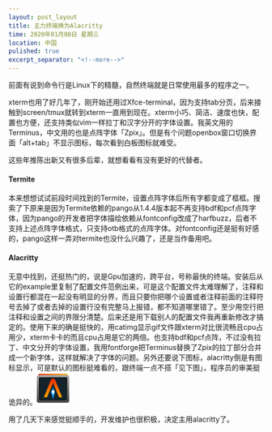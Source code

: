 ```yaml
---
layout: post_layout
title: 主力终端换为Alacritty
time: 2020年01月08日 星期三
location: 中国
pulished: true
excerpt_separator: "<!--more-->"
---
```

前面有说到命令行是Linux下的精髓，自然终端就是日常使用最多的程序之一。

xterm也用了好几年了，刚开始还用过Xfce-terminal，因为支持tab分页，后来接触到screen/tmux就转到xterm一直用到现在。xterm小巧、简洁、速度也快，配置也方便，还支持类似vim一样拉丁和汉字分开的字体设置。我英文用的Terminus，中文用的也是点阵字体「Zpix」。但是有个问题openbox窗口切换界面「alt+tab」不显示图标，每次看到白板图标就难受。

这些年推陈出新又有很多后辈，就想看看有没有更好的代替者。

#### **Termite**

本来想想试试前段时间找到的Termite，设置点阵字体后所有字都变成了框框。搜索了下原来是因为Termite依赖的pango从1.4.4版本起不再支持bdf和pcf点阵字体，因为pango的开发者把字体描绘依赖从fontconfig改成了harfbuzz，后者不支持上述点阵字体格式，只支持otb格式的点阵字体。对fontconfig还是挺有好感的，pango这样一弄对termite也没什么兴趣了，还是当作备用吧。

#### **Alacritty**

<!--more-->
无意中找到，还挺热门的，说是Gpu加速的，跨平台，号称最快的终端。安装后从它的example里复制了配置文件范例出来，可是这个配置文件太难理解了，注释和设置行都混在一起没有明显的分界，而且只要你把哪个设置或者注释前面的注释符号去掉了或者去掉的设置行没有完整马上报错，都不知道哪里错了。至少用空行把注释和设置之间的界限分清楚。后来还是用下载别人的配置文件我再重新修改才搞定的。使用下来的确是挺快的，用catimg显示gif文件跟xterm对比很流畅且cpu占用少，xterm卡卡的而且cpu占用是它的两倍。也支持bdf和pcf点阵，不过没有拉丁、中文分开的字体设置，我用fontforge把Terminus替换了Zpix的拉丁部分合并成一个新字体，这样就解决了字体的问题。另外还要说下图标，alacritty倒是有图标显示，可是默认的图标挺难看的，跟终端一点不搭「见下图」，程序员的审美挺诡异的。<img src="/assets/img/Alacritty.png" width="64px" />

用了几天下来感觉挺顺手的，开发维护也很积极，决定主用alacritty了。

